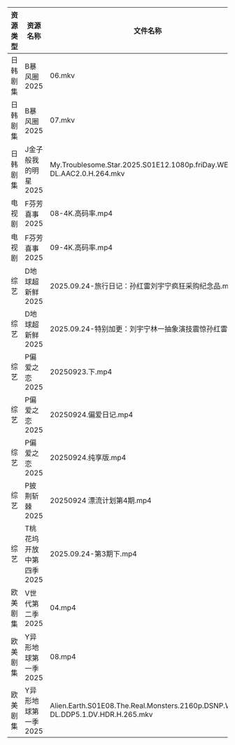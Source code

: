 | 资源类型 | 资源名称           | 文件名称                                                                           | 分享链接                                | 更新时间                |
| ---- | -------------- | ------------------------------------------------------------------------------ | ----------------------------------- | ------------------- |
| 日韩剧集 | B暴风圈2025       | 06.mkv                                                                         | https://pan.quark.cn/s/c0a81a60d31f | 2025-09-24 16:13:36 |
| 日韩剧集 | B暴风圈2025       | 07.mkv                                                                         | https://pan.quark.cn/s/c0a81a60d31f | 2025-09-24 16:13:39 |
| 日韩剧集 | J金子般我的明星2025   | My.Troublesome.Star.2025.S01E12.1080p.friDay.WEB-DL.AAC2.0.H.264.mkv           | https://pan.quark.cn/s/10be8bbe13e5 | 2025-09-24 10:16:38 |
| 电视剧  | F芬芳喜事2025      | 08-4K.高码率.mp4                                                                  | https://pan.quark.cn/s/efd7bba67b01 | 2025-09-24 16:14:58 |
| 电视剧  | F芬芳喜事2025      | 09-4K.高码率.mp4                                                                  | https://pan.quark.cn/s/efd7bba67b01 | 2025-09-24 16:15:02 |
| 综艺   | D地球超新鲜2025     | 2025.09.24-旅行日记：孙红雷刘宇宁疯狂采购纪念品.mp4                                              | https://pan.quark.cn/s/6d9ff5b2efaa | 2025-09-24 16:25:12 |
| 综艺   | D地球超新鲜2025     | 2025.09.24-特别加更：刘宇宁林一抽象演技震惊孙红雷.mp4                                             | https://pan.quark.cn/s/6d9ff5b2efaa | 2025-09-24 16:25:16 |
| 综艺   | P偏爱之恋2025      | 20250923.下.mp4                                                                 | https://pan.quark.cn/s/2023e0def11e | 2025-09-24 10:28:12 |
| 综艺   | P偏爱之恋2025      | 20250924.偏爱日记.mp4                                                              | https://pan.quark.cn/s/2023e0def11e | 2025-09-24 10:28:08 |
| 综艺   | P偏爱之恋2025      | 20250924.纯享版.mp4                                                               | https://pan.quark.cn/s/2023e0def11e | 2025-09-24 10:28:04 |
| 综艺   | P披荆斩棘2025      | 20250924  漂流计划第4期.mp4                                                          | https://pan.quark.cn/s/9ae1eb01008d | 2025-09-24 16:28:06 |
| 综艺   | T桃花坞开放中第四季2025 | 2025.09.24-第3期下.mp4                                                            | https://pan.quark.cn/s/8b7ce4026740 | 2025-09-24 16:29:16 |
| 欧美剧集 | V世代第二季2025     | 04.mp4                                                                         | https://pan.quark.cn/s/0829aac69ed8 | 2025-09-24 16:21:19 |
| 欧美剧集 | Y异形地球第一季2025   | 08.mp4                                                                         | https://pan.quark.cn/s/414812145daa | 2025-09-24 10:23:13 |
| 欧美剧集 | Y异形地球第一季2025   | Alien.Earth.S01E08.The.Real.Monsters.2160p.DSNP.WEB-DL.DDP5.1.DV.HDR.H.265.mkv | https://pan.quark.cn/s/414812145daa | 2025-09-24 10:23:16 |
